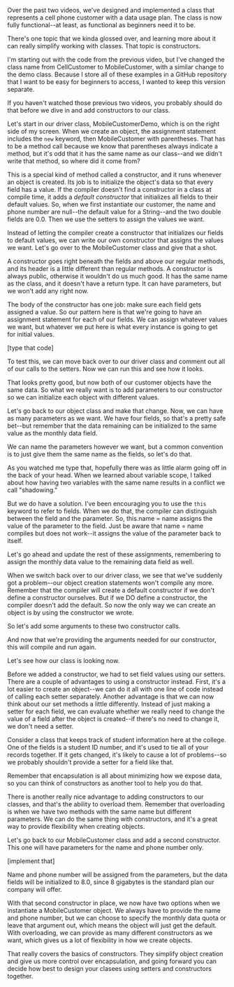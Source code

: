 Over the past two videos, we've designed and implemented a class that represents a cell phone customer with a data usage plan. The class is now fully functional--at least, as functional as beginners need it to be.

There's one topic that we kinda glossed over, and learning more about it can really simplify working with classes. That topic is constructors. 

I'm starting out with the code from the previous video, but I've changed the class name from CellCustomer to MobileCustomer, with a similar change to the demo class. Because I store all of these examples in a GitHub repository that I want to be easy for beginners to access, I wanted to keep this version separate. 

If you haven't watched those previous two videos, you probably should do that before we dive in and add constructors to our class.

Let's start in our driver class, MobileCustomerDemo, which is on the right side of my screen. 
When we create an object, the assignment statement includes the `new` keyword, then MobileCustomer with parentheses. That has to be a method call because we know that parentheses always indicate a method, but it's odd that it has the same name as our class--and we didn't write that method, so where did it come from?

This is a special kind of method called a constructor, and it runs whenever an object is created. Its job is to initialize the object's data so that every field has a value. If the compiler doesn't find a constructor in a class at compile time, it adds a *default constructor* that initializes all fields to their default values. So, when we first instantiate our customer, the name and phone number are null--the default value for a String--and the two double fields are 0.0. Then we use the setters to assign the values we want.

Instead of letting the compiler create a constructor that initializes our fields to default values, we can write our own constructor that assigns the values we want. Let's go over to the MobileCustomer class and give that a shot.

A constructor goes right beneath the fields and above our regular methods, and its header is a little different than regular methods. A constructor is always public, otherwise it wouldn't do us much good. It has the same name as the class, and it doesn't have a return type. It can have parameters, but we won't add any right now.

The body of the constructor has one job: make sure each field gets assigned a value. So our pattern here is that we're going to have an assignment statement for each of our fields. We can assign whatever values we want, but whatever we put here is what every instance is going to get for initial values.

[type that code]

To test this, we can move back over to our driver class and comment out all of our calls to the setters. Now we can run this and see how it looks.

That looks pretty good, but now both of our customer objects have the same data. So what we really want is to add parameters to our constructor so we can initialize each object with different values.

Let's go back to our object class and make that change. Now, we can have as many parameters as we want. We have four fields, so that's a pretty safe bet--but remember that the data remaining can be initialized to the same value as the monthly data field.

We can name the parameters however we want, but a common convention is to just give them the same name as the fields, so let's do that.

As you watched me type that, hopefully there was as little alarm going off in the back of your head. When we learned about variable scope, I talked about how having two variables with the same name results in a conflict we call "shadowing." 

But we do have a solution. I've been encouraging you to use the `this` keyword to refer to fields. When we do that, the compiler can distinguish between the field and the parameter. So, this.name = name assigns the value of the parameter to the field. Just be aware that name = name compiles but does not work--it assigns the value of the parameter back to itself.

Let's go ahead and update the rest of these assignments, remembering  to assign the monthly data value to the remaining data field as well.

When we switch back over to our driver class, we see that we've suddenly got a problem--our object creation statements won't compile any more. Remember that the compiler will create a default constructor if we don't define a constructor ourselves. But if we DO define a constructor, the compiler doesn't add the default. So now the only way we can create an object is by using the constructor we wrote.

So let's add some arguments to these two constructor calls.

And now that we're providing the arguments needed for our constructor, this will compile and run again.

Let's see how our class is looking now.

Before we added a constructor, we had to set field values using our setters. There are a couple of advantages to using a constructor instead. First, it's a lot easier to create an object--we can do it all with one line of code instead of calling each setter separately. 
Another advantage is that we can now think about our set methods a little differently. Instead of just making a setter for each field, we can evaluate whether we really need to change the value of a field after the object is created--if there's no need to change it, we don't need a setter. 

Consider a class that keeps track of student information here at the college. One of the fields is a student ID number, and it's used to tie all of your records together. If it gets changed, it's likely to cause a lot of problems--so we probably shouldn't provide a setter for a field like that.

Remember that encapsulation is all about minimizing how we expose data, so you can think of constructors as another tool to help you do that.

There is another really nice advantage to adding constructors to our classes, and that's the ability to overload them. Remember that overloading is when we have two methods with the same name but different parameters. We can do the same thing with constructors, and it's a great way to provide flexibility when creating objects.

Let's go back to our MobileCustomer class and add a second constructor. This one will have parameters for the name and phone number only.

[implement that]

Name and phone number will be assigned from the parameters, but the data fields will be initialized to 8.0, since 8 gigabytes is the standard plan our company will offer.

With that second constructor in place, we now have two options when we instantiate a MobileCustomer object. We always have to provide the name and phone number, but we can choose to specify the monthly data quota or leave that argument out, which means the object will just get the default. With overloading, we can provide as many different constructors as we want, which gives us a lot of flexibility in how we create objects. 

That really covers the basics of constructors. They simplify object creation and give us more control over encapsulation, and going forward you can decide how best to design your clasees using setters and constructors together.